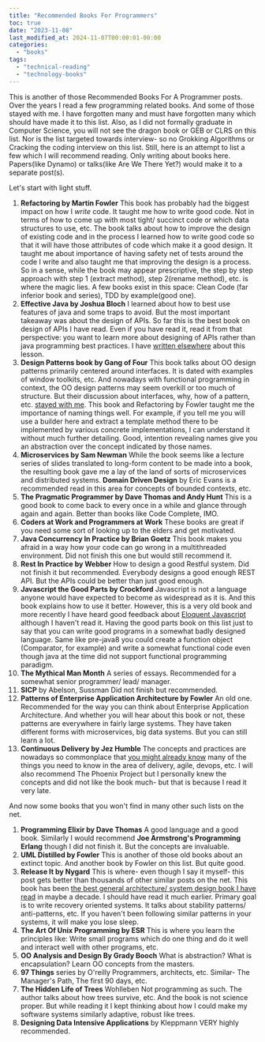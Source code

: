 ```yaml
---
title: "Recommended Books For Programmers"
toc: true
date: "2023-11-08"
last_modified_at: 2024-11-07T00:00:01-00:00
categories: 
  - "books"
tags: 
  - "technical-reading"
  - "technology-books"
---
```


This is another of those Recommended Books For A Programmer posts. Over the years I read a few programming related books. And some of those stayed with me. I have forgotten many and must have forgotten many which should have made it to this list. Also, as I did not formally graduate in Computer Science, you will not see the dragon book or GEB or CLRS on this list. Nor is the list targeted towards interview- so no Grokking Algorithms or Cracking the coding interview on this list. Still, here is an attempt to list a few which I will recommend reading. Only writing about books here. Papers(like Dynamo) or talks(like Are We There Yet?) would make it to a separate post(s).

Let's start with light stuff.

1. **Refactoring by Martin Fowler**  This book has probably had the biggest impact on how I _write_ code. It taught me how to write good code. Not in terms of how to come up with most tight/ succinct code or which data structures to use, etc. The book talks about how to improve the design of existing code and in the process I learned how to write good code so that it will have those attributes of code which make it a good design. It taught me about importance of having safety net of tests around the code I write and also taught me that improving the design is a process. So in a sense, while the book may appear prescriptive, the step by step approach with step 1 (extract method), step 2(rename method), etc. is where the magic lies. A few books exist in this space: Clean Code (far inferior book and series), TDD by example(good one).
2. **Effective Java by Joshua Bloch**  I learned about how to best use features of java and some traps to avoid. But the most important takeaway was about the design of APIs. So far this is the best book on design of APIs I have read. Even if you have read it, read it from that perspective: you want to learn more about designing of APIs rather than java programming best practices. I have [written elsewhere](https://atul-atul.github.io/bylane-learning/) about this lesson.
3. **Design Patterns book by Gang of Four**  This book talks about OO design patterns primarily centered around interfaces. It is dated with examples of window toolkits, etc. And nowadays with functional programming in context, the OO design patterns may seem overkill or too much of structure. But their discussion about interfaces, why, how of a pattern, etc. [stayed with me](https://atul-atul.github.io/a-review-of-GoF/). This book and Refactoring by Fowler taught me the importance of naming things well. For example, if you tell me you will use a builder here and extract a template method there to be implemented by various concrete implementations, I can understand it without much further detailing. Good, intention revealing names give you an abstraction over the concept indicated by those names.
4. **Microservices by Sam Newman**  While the book seems like a lecture series of slides translated to long-form content to be made into a book, the resulting book gave me a lay of the land of sorts of microservices and distributed systems. **Domain Driven Design** by Eric Evans is a recommended read in this area for concepts of bounded contexts, etc.
5. **The Pragmatic Programmer by Dave Thomas and Andy Hunt**  This is a good book to come back to every once in a while and glance through again and again. Better than books like Code Complete, IMO.
6. **Coders at Work and Programmers at Work**  These books are great if you need some sort of looking up to the elders and get motivated.
7. **Java Concurrency In Practice by Brian Goetz**  This book makes you afraid in a way how your code can go wrong in a multithreaded environment. Did not finish this one but would still recommend it.
8. **Rest In Practice by Webber** How to design a good Restful system. Did not finish it but recommended. Everybody designs a good enough REST API. But the APIs could be better than just good enough. 
9. **Javascript the Good Parts by Crockford**  Javascript is not a language anyone would have expected to become as widespread as it is. And this book explains how to use it better. However, this is a very old book and more recently I have heard good feedback about [Eloquent Javascript](https://eloquentjavascript.net/) although I haven't read it. Having the good parts book on this list just to say that you can write good programs in a somewhat badly designed language. Same like pre-java8 you could create a function object (Comparator, for example) and write a somewhat functional code even though java at the time did not support functional programming paradigm.
10. **The Mythical Man Month**  A series of essays. Recommended for a somewhat senior programmer/ lead/ manager.
11. **SICP** by Abelson, Sussman  Did not finish but recommended.
12. **Patterns of Enterprise Application Architecture by Fowler**  An old one. Recommended for the way you can think about Enterprise Application Architecture. And whether you will hear about this book or not, these patterns are everywhere in fairly large systems. They have taken different forms with microservices, big data systems. But you can still learn a lot.
13. **Continuous Delivery by Jez Humble**  The concepts and practices are nowadays so commonplace that [you might already know](https://atul-atul.github.io/books/continuous-delivery/) many of the things you need to know in the area of delivery, agile, devops, etc. I will also recommend The Phoenix Project but I personally knew the concepts and did not like the book much- but that is because I read it very late.  
      
And now some books that you won't find in many other such lists on the net.

1. **Programming Elixir by Dave Thomas**  A good language and a good book. Similarly I would recommend **Joe Armstrong's Programming Erlang** though I did not finish it. But the concepts are invaluable.
2. **UML Distilled by Fowler**  This is another of those old books about an extinct topic. And another book by Fowler on this list. But quite good.
3. **Release It by Nygard** This is where- even though I say it myself- this post gets better than thousands of other similar posts on the net. This book has been [the best general architecture/ system design book I have read](https://atul-atul.github.io/books/release-it-book-by-michael-nygard/) in maybe a decade. I should have read it much earlier. Primary goal is to write recovery oriented systems. It talks about stability patterns/ anti-patterns, etc. If you haven't been following similar patterns in your systems, it will make you lose sleep. 
4. **The Art Of Unix Programming by ESR**  This is where you learn the principles like: Write small programs which do one thing and do it well and interact well with other programs, etc.
5. **OO Analysis and Design By Grady Booch**  What is abstraction? What is encapsulation? Learn OO concepts from the masters.
6. **97 Things** series by O'reilly  Programmers, architects, etc. Similar- The Manager's Path, The first 90 days, etc.
7. **The Hidden Life of Trees** Wohlleben  Not programming as such. The author talks about how trees survive, etc. And the book is not science proper. But while reading it I kept thinking about how I could make my software systems similarly adaptive, robust like trees.
8. **Designing Data Intensive Applications** by Kleppmann VERY highly recommended.
